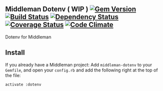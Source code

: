 ## Middleman Dotenv ( WIP ) [![Gem Version](https://badge.fury.io/rb/middleman-dotenv.png)][gem] [![Build Status](https://travis-ci.org/karlfreeman/middleman-dotenv.png?branch=feature/3-1-rewrite)][travis] [![Dependency Status](https://gemnasium.com/karlfreeman/middleman-dotenv.png?travis)][gemnasium] [![Coverage Status](https://coveralls.io/repos/karlfreeman/middleman-dotenv/badge.png?branch=feature/3-1-rewrite)][coveralls] [![Code Climate](https://codeclimate.com/github/karlfreeman/middleman-dotenv.png)][codeclimate]
Dotenv for Middleman

[gem]: https://rubygems.org/gems/middleman-dotenv
[travis]: http://travis-ci.org/karlfreeman/middleman-dotenv
[gemnasium]: https://gemnasium.com/karlfreeman/middleman-dotenv
[coveralls]: https://coveralls.io/r/karlfreeman/middleman-dotenv
[codeclimate]: https://codeclimate.com/github/karlfreeman/middleman-dotenv

## Install

If you already have a Middleman project:
Add `middleman-dotenv` to your `Gemfile`, and open your `config.rb` and add the following right at the top of the file:

```
activate :dotenv
```
